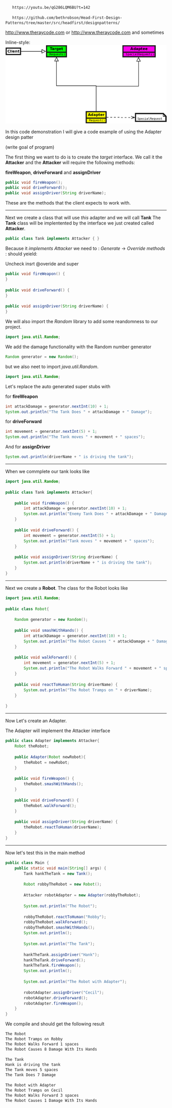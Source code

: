 ```url
   https://youtu.be/qG286LQM6BU?t=142
   
   https://github.com/bethrobson/Head-First-Design-Patterns/tree/master/src/headfirst/designpatterns/
```

http://www.theraycode.com or <http://www.theraycode.com> and sometimes 

Inline-style: 
[![vimeo](https://github.com/RayAndrade/TheRayCode/blob/main/UMLs/Adapter141.png)](https://vimeo.com/735684583)


In this code demonstration I will give a code example of using the Adapter design patter

(write goal of program)

The first thing we want to do is to create the *target* interface. 
We call it the **Attacker** and the **Attacker** will require the following methods:

**fireWeapon**, **driveForward** and **assignDriver**

```java
public void fireWeapon();
public void driveForward();
public void assignDriver(String driverName);
```
These are the methods that the client expects to work with.

<hr>

Next we create a class that will use *this* adapter and we will call **Tank**
The **Tank**  class will be implentented by the interface we just created called **Attacker**. 

```java
public class Tank implements Attacker { }
```

Because it *implements Attacker* we need to : 
*Generate* -> *Override* *methods* : should yeield:

Uncheck insrt @overide and super

```java
public void fireWeapon() {
}

public void driveForward() {
}

public void assignDriver(String driverName) {
}
```

We will also import the *Random* library to add some reandomness to our project.

```java
import java.util.Random;
```
We add the damage functionality with the Random number generator
```java
Random generator = new Random();
```
 but we also neet to import *java.util.Random*.
```java
import java.util.Random;
```

Let's replace the auto generated super stubs with


for **fireWeapon**
```java
int attackDamage = generator.nextInt(10) + 1;
System.out.println("The Tank Does " + attackDamage + " Damage");
```

for **driveForward**

```java
int movement = generator.nextInt(5) + 1;
System.out.println("The Tank moves " + movement + " spaces");
```

And for **assignDriver**
```java
System.out.println(driverName + " is driving the tank");
```

<hr>
When we commplete our tank looks like


```java
import java.util.Random;

public class Tank implements Attacker{

    public void fireWeapon() {
        int attackDamage = generator.nextInt(10) + 1;
        System.out.println("Enemy Tank Does " + attackDamage + " Damage");
    }

    public void driveForward() {
        int movement = generator.nextInt(5) + 1;
        System.out.println("Tank moves " + movement + " spaces");
    }

    public void assignDriver(String driverName) {
        System.out.println(driverName + " is driving the tank");
    }
}
```

<hr>

Next we create a **Robot**.
The class for the Robot looks like

```java
import java.util.Random;

public class Robot{

    Random generator = new Random();

    public void smashWithHands() {
        int attackDamage = generator.nextInt(10) + 1;
        System.out.println("The Robot Causes " + attackDamage + " Damage With Its Hands");
    }

    public void walkForward() {
        int movement = generator.nextInt(5) + 1;
        System.out.println("The Robot Walks Forward " + movement + " spaces");
    }

    public void reactToHuman(String driverName) {
        System.out.println("The Robot Tramps on " + driverName);
    }
	
}
```

<hr>

Now Let's create an Adapter.

The Adapter will implement the Attacker interface

```java
public class Adapter implements Attacker{
    Robot theRobot;
	
    public Adapter(Robot newRobot){
        theRobot = newRobot;
    }
	
    public void fireWeapon() {
        theRobot.smashWithHands();
    }

    public void driveForward() {
        theRobot.walkForward();
    }

    public void assignDriver(String driverName) {
        theRobot.reactToHuman(driverName);
    }
}
```
<hr>
Now let's test this in the main method


```java
public class Main {
    public static void main(String[] args) {
        Tank hankTheTank = new Tank();

        Robot robbyTheRobot = new Robot();

        Attacker robotAdapter = new Adapter(robbyTheRobot);

        System.out.println("The Robot");

        robbyTheRobot.reactToHuman("Robby");
        robbyTheRobot.walkForward();
        robbyTheRobot.smashWithHands();
        System.out.println();

        System.out.println("The Tank");

        hankTheTank.assignDriver("Hank");
        hankTheTank.driveForward();
        hankTheTank.fireWeapon();
        System.out.println();

        System.out.println("The Robot with Adapter");

        robotAdapter.assignDriver("Cecil");
        robotAdapter.driveForward();
        robotAdapter.fireWeapon();
    }
}

```


We compile and should get the following result
```run
The Robot
The Robot Tramps on Robby
The Robot Walks Forward 1 spaces
The Robot Causes 8 Damage With Its Hands

The Tank
Hank is driving the tank
The Tank moves 5 spaces
The Tank Does 7 Damage

The Robot with Adapter
The Robot Tramps on Cecil
The Robot Walks Forward 3 spaces
The Robot Causes 1 Damage With Its Hands
```




